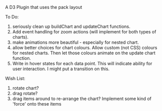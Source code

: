 A D3 Plugin that uses the pack layout

To Do:
1. seriously clean up buildChart and updateChart functions.
2. Add event handling for zoom actions (will implement for both types of charts).
3. make animations more beautiful - especially for nested chart.
4. allow better choices for chart colours. Allow custom (not CSS) colours for nested charts. Then let those colours animate on the update chart function.
5. Write in hover states for each data point. This will indicate ability for user interaction. I might put a transition on this.

Wish List:
1. rotate chart?
2. drag rotate?
3. drag items around to re-arrange the chart? Implement some kind of 'force' onto these items 